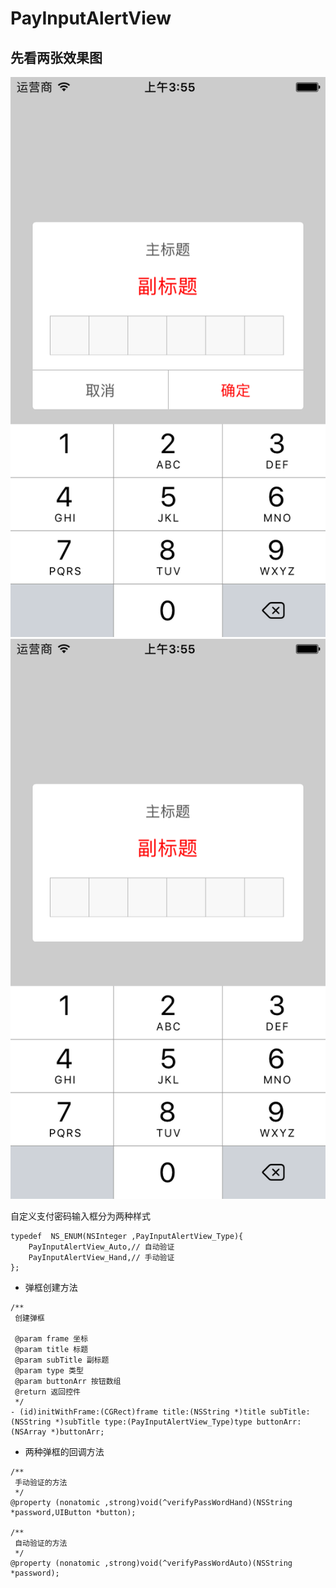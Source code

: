 # PayInputAlertView
## 先看两张效果图

![](https://github.com/lovehuyang/PayInputAlertView/blob/master/PayInputAlertView/Image/1.png)![](https://github.com/lovehuyang/PayInputAlertView/blob/master/PayInputAlertView/Image/2.png)

自定义支付密码输入框分为两种样式
```
typedef  NS_ENUM(NSInteger ,PayInputAlertView_Type){
    PayInputAlertView_Auto,// 自动验证
    PayInputAlertView_Hand,// 手动验证
};
```
* 弹框创建方法
```
/**
 创建弹框

 @param frame 坐标
 @param title 标题
 @param subTitle 副标题
 @param type 类型
 @param buttonArr 按钮数组
 @return 返回控件
 */
- (id)initWithFrame:(CGRect)frame title:(NSString *)title subTitle:(NSString *)subTitle type:(PayInputAlertView_Type)type buttonArr:(NSArray *)buttonArr;
```
* 两种弹框的回调方法
```
/**
 手动验证的方法
 */
@property (nonatomic ,strong)void(^verifyPassWordHand)(NSString *password,UIButton *button);

/**
 自动验证的方法
 */
@property (nonatomic ,strong)void(^verifyPassWordAuto)(NSString *password);
```

